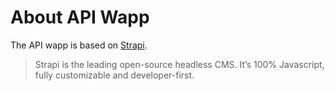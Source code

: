 # About API Wapp

The API wapp is based on [Strapi](https://strapi.io/).

> Strapi is the leading open-source headless CMS. It’s 100% Javascript, fully customizable and developer-first.
